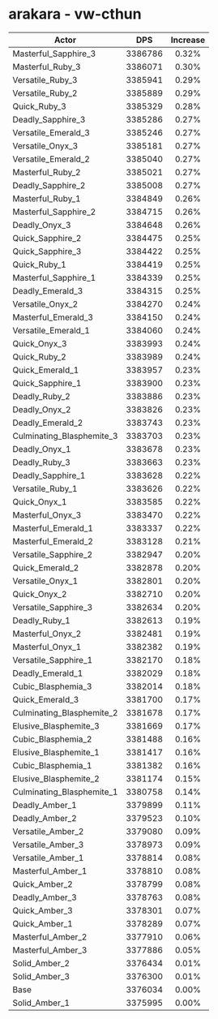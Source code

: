 # arakara - vw-cthun
| Actor | DPS | Increase |
|---|:---:|:---:|
|Masterful_Sapphire_3|3386786|0.32%|
|Masterful_Ruby_3|3386071|0.30%|
|Versatile_Ruby_3|3385941|0.29%|
|Versatile_Ruby_2|3385889|0.29%|
|Quick_Ruby_3|3385329|0.28%|
|Deadly_Sapphire_3|3385286|0.27%|
|Versatile_Emerald_3|3385246|0.27%|
|Versatile_Onyx_3|3385181|0.27%|
|Versatile_Emerald_2|3385040|0.27%|
|Masterful_Ruby_2|3385021|0.27%|
|Deadly_Sapphire_2|3385008|0.27%|
|Masterful_Ruby_1|3384849|0.26%|
|Masterful_Sapphire_2|3384715|0.26%|
|Deadly_Onyx_3|3384648|0.26%|
|Quick_Sapphire_2|3384475|0.25%|
|Quick_Sapphire_3|3384422|0.25%|
|Quick_Ruby_1|3384419|0.25%|
|Masterful_Sapphire_1|3384339|0.25%|
|Deadly_Emerald_3|3384315|0.25%|
|Versatile_Onyx_2|3384270|0.24%|
|Masterful_Emerald_3|3384150|0.24%|
|Versatile_Emerald_1|3384060|0.24%|
|Quick_Onyx_3|3383993|0.24%|
|Quick_Ruby_2|3383989|0.24%|
|Quick_Emerald_1|3383957|0.23%|
|Quick_Sapphire_1|3383900|0.23%|
|Deadly_Ruby_2|3383886|0.23%|
|Deadly_Onyx_2|3383826|0.23%|
|Deadly_Emerald_2|3383743|0.23%|
|Culminating_Blasphemite_3|3383703|0.23%|
|Deadly_Onyx_1|3383678|0.23%|
|Deadly_Ruby_3|3383663|0.23%|
|Deadly_Sapphire_1|3383628|0.22%|
|Versatile_Ruby_1|3383626|0.22%|
|Quick_Onyx_1|3383585|0.22%|
|Masterful_Onyx_3|3383470|0.22%|
|Masterful_Emerald_1|3383337|0.22%|
|Masterful_Emerald_2|3383128|0.21%|
|Versatile_Sapphire_2|3382947|0.20%|
|Quick_Emerald_2|3382878|0.20%|
|Versatile_Onyx_1|3382801|0.20%|
|Quick_Onyx_2|3382710|0.20%|
|Versatile_Sapphire_3|3382634|0.20%|
|Deadly_Ruby_1|3382613|0.19%|
|Masterful_Onyx_2|3382481|0.19%|
|Masterful_Onyx_1|3382382|0.19%|
|Versatile_Sapphire_1|3382170|0.18%|
|Deadly_Emerald_1|3382029|0.18%|
|Cubic_Blasphemia_3|3382014|0.18%|
|Quick_Emerald_3|3381700|0.17%|
|Culminating_Blasphemite_2|3381678|0.17%|
|Elusive_Blasphemite_3|3381669|0.17%|
|Cubic_Blasphemia_2|3381488|0.16%|
|Elusive_Blasphemite_1|3381417|0.16%|
|Cubic_Blasphemia_1|3381382|0.16%|
|Elusive_Blasphemite_2|3381174|0.15%|
|Culminating_Blasphemite_1|3380758|0.14%|
|Deadly_Amber_1|3379899|0.11%|
|Deadly_Amber_2|3379523|0.10%|
|Versatile_Amber_2|3379080|0.09%|
|Versatile_Amber_3|3378973|0.09%|
|Versatile_Amber_1|3378814|0.08%|
|Masterful_Amber_1|3378810|0.08%|
|Quick_Amber_2|3378799|0.08%|
|Deadly_Amber_3|3378763|0.08%|
|Quick_Amber_3|3378301|0.07%|
|Quick_Amber_1|3378289|0.07%|
|Masterful_Amber_2|3377910|0.06%|
|Masterful_Amber_3|3377886|0.05%|
|Solid_Amber_2|3376434|0.01%|
|Solid_Amber_3|3376300|0.01%|
|Base|3376034|0.00%|
|Solid_Amber_1|3375995|0.00%|
